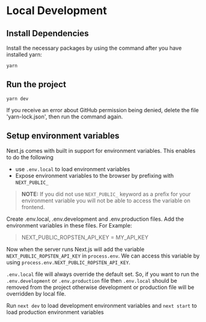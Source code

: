 # Local Development

## Install Dependencies

Install the necessary packages by using the command after you have installed yarn:

`yarn`

## Run the project

`yarn dev`

If you receive an error about GitHub permission being denied, delete the file 'yarn-lock.json', then run the command again.

## Setup environment variables

Next.js comes with built in support for environment variables. This enables to do the following

- use `.env.local` to load environment variables
- Expose environment variables to the browser by prefixing with `NEXT_PUBLIC_`

> **NOTE:** If you did not use `NEXT_PUBLIC_` keyword as a prefix for your environment variable you will not be able to access the variable on frontend.

Create .env.local, .env.development and .env.production files. Add the environment variables in these files. For Example:

> NEXT_PUBLIC_ROPSTEN_API_KEY = MY_API_KEY

Now when the server runs Next.js will add the variable `NEXT_PUBLIC_ROPSTEN_API_KEY` in `process.env`. We can access this variable by using `process.env.NEXT_PUBLIC_ROPSTEN_API_KEY`.

`.env.local` file will always override the default set. So, if you want to run the `.env.development` or `.env.production` file then `.env.local` should be removed from the project otherwise development or production file will be overridden by local file.

Run `next dev` to load development environment variables and `next start` to load production environment variables
